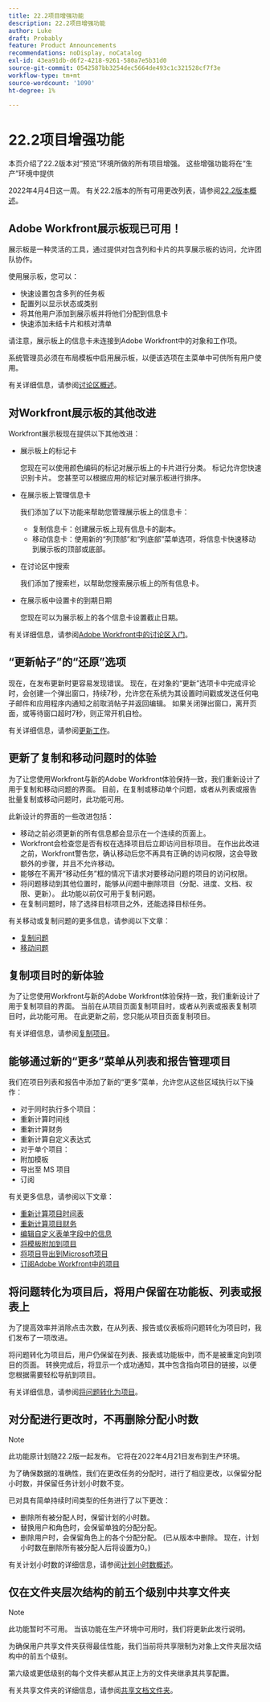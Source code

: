 ```yaml
---
title: 22.2项目增强功能
description: 22.2项目增强功能
author: Luke
draft: Probably
feature: Product Announcements
recommendations: noDisplay, noCatalog
exl-id: 43ea91db-d6f2-4218-9261-580a7e5b31d0
source-git-commit: 0542587bb3254dec5664de493c1c321528cf7f3e
workflow-type: tm+mt
source-wordcount: '1090'
ht-degree: 1%

---
```


# 22.2项目增强功能

本页介绍了22.2版本对“预览”环境所做的所有项目增强。 这些增强功能将在“生产”环境中提供

<!--
<MadCap:conditionalText data-mc-conditions="QuicksilverOrClassic.Draft mode">
in January 2022
</MadCap:conditionalText>
-->

2022年4月4日这一周。 有关22.2版本的所有可用更改列表，请参阅[22.2版本概述](../../../product-announcements/product-releases/22.2-release-activity/22-2-release-overview.md)。

## Adobe Workfront展示板现已可用！

展示板是一种灵活的工具，通过提供对包含列和卡片的共享展示板的访问，允许团队协作。

使用展示板，您可以：

* 快速设置包含多列的任务板
* 配置列以显示状态或类别
* 将其他用户添加到展示板并将他们分配到信息卡
* 快速添加未结卡片和核对清单

请注意，展示板上的信息卡未连接到Adobe Workfront中的对象和工作项。

系统管理员必须在布局模板中启用展示板，以便该选项在主菜单中可供所有用户使用。

有关详细信息，请参阅[讨论区概述](../../../agile/boards-overview.md)。

## 对Workfront展示板的其他改进

Workfront展示板现在提供以下其他改进：

* 展示板上的标记卡

  您现在可以使用颜色编码的标记对展示板上的卡片进行分类。 标记允许您快速识别卡片。 您甚至可以根据应用的标记对展示板进行排序。

* 在展示板上管理信息卡

  我们添加了以下功能来帮助您管理展示板上的信息卡：

   * 复制信息卡：创建展示板上现有信息卡的副本。
   * 移动信息卡：使用新的“列顶部”和“列底部”菜单选项，将信息卡快速移动到展示板的顶部或底部。

* 在讨论区中搜索

  我们添加了搜索栏，以帮助您搜索展示板上的所有信息卡。

* 在展示板中设置卡的到期日期

  您现在可以为展示板上的各个信息卡设置截止日期。

有关详细信息，请参阅[Adobe Workfront中的讨论区入门](../../../agile/get-started-with-boards/get-started-with-boards.md)。

## “更新帖子”的“还原”选项

现在，在发布更新时更容易发现错误。 现在，在对象的“更新”选项卡中完成评论时，会创建一个弹出窗口，持续7秒，允许您在系统为其设置时间戳或发送任何电子邮件和应用程序内通知之前取消帖子并返回编辑。 如果关闭弹出窗口，离开页面，或等待窗口超时7秒，则正常开机自检。

有关详细信息，请参阅[更新工作](../../../workfront-basics/updating-work-items-and-viewing-updates/update-work.md)。

## 更新了复制和移动问题时的体验

为了让您使用Workfront与新的Adobe Workfront体验保持一致，我们重新设计了用于复制和移动问题的界面。 目前，在复制或移动单个问题，或者从列表或报告批量复制或移动问题时，此功能可用。

此新设计的界面的一些改进包括：

* 移动之前必须更新的所有信息都会显示在一个连续的页面上。
* Workfront会检查您是否有权在选择项目后立即访问目标项目。 在作出此改进之前，Workfront警告您，确认移动后您不再具有正确的访问权限，这会导致额外的步骤，并且不允许移动。
* 能够在不离开“移动任务”框的情况下请求对要移动问题的项目的访问权限。
* 将问题移动到其他位置时，能够从问题中删除项目（分配、进度、文档、权限、更新）。 此功能以前仅可用于复制问题。
* 在复制问题时，除了选择目标项目之外，还能选择目标任务。

有关移动或复制问题的更多信息，请参阅以下文章：

* [复制问题](../../../manage-work/issues/manage-issues/copy-issues.md)
* [移动问题](../../../manage-work/issues/manage-issues/move-issues.md)

## 复制项目时的新体验

为了让您使用Workfront与新的Adobe Workfront体验保持一致，我们重新设计了用于复制项目的界面。 当前在从项目页面复制项目时，或者从列表或报表复制项目时，此功能可用。 在此更新之前，您只能从项目页面复制项目。

有关详细信息，请参阅[复制项目](../../../manage-work/projects/manage-projects/copy-project.md)。

## 能够通过新的“更多”菜单从列表和报告管理项目

我们在项目列表和报告中添加了新的“更多”菜单，允许您从这些区域执行以下操作：

* 对于同时执行多个项目：
* 重新计算时间线
* 重新计算财务
* 重新计算自定义表达式
* 对于单个项目：
* 附加模板
* 导出至 MS 项目
* 订阅

有关更多信息，请参阅以下文章：

* [重新计算项目时间表](../../../manage-work/projects/manage-projects/recalculate-project-timeline.md)
* [重新计算项目财务](../../../manage-work/projects/project-finances/recalculate-project-finances.md)
* [编辑自定义表单字段中的信息](../../../workfront-basics/work-with-custom-forms/edit-custom-forms.md)
* [将模板附加到项目](../../../manage-work/projects/create-and-manage-templates/attach-template-to-project.md)
* [将项目导出到Microsoft项目](../../../manage-work/projects/manage-projects/export-project-to-ms-project.md)
* [订阅Adobe Workfront中的项目](../../../workfront-basics/using-notifications/subscribe-to-items-in-workfront.md)

## 将问题转化为项目后，将用户保留在功能板、列表或报表上

为了提高效率并消除点击次数，在从列表、报告或仪表板将问题转化为项目时，我们发布了一项改进。

将问题转化为项目后，用户仍保留在列表、报表或功能板中，而不是被重定向到项目的页面。 转换完成后，将显示一个成功通知，其中包含指向项目的链接，以便您根据需要轻松导航到项目。

有关详细信息，请参阅[将问题转化为项目](../../../manage-work/issues/convert-issues/convert-issue-to-project.md)。

## 对分配进行更改时，不再删除分配小时数

>[!NOTE]
>
>此功能原计划随22.2版一起发布。 它将在2022年4月21日发布到生产环境。

为了确保数据的准确性，我们在更改任务的分配时，进行了相应更改，以保留分配小时数，并保留任务计划小时数不变。

已对具有简单持续时间类型的任务进行了以下更改：

* 删除所有被分配人时，保留计划的小时数。
* 替换用户和角色时，会保留单独的分配分配。
* 删除用户时，会保留角色上的各个分配分配。 (已从版本中删除。 现在，计划小时数在删除所有被分配人后将设置为0。)

有关计划小时数的详细信息，请参阅[计划小时数概述](../../../manage-work/tasks/task-information/planned-hours.md)。

## 仅在文件夹层次结构的前五个级别中共享文件夹

>[!NOTE]
>
>此功能暂时不可用。 当该功能在生产环境中可用时，我们将更新此发行说明。

为确保用户共享文件夹获得最佳性能，我们当前将共享限制为对象上文件夹层次结构中的前五个级别。

第六级或更低级别的每个文件夹都从其正上方的文件夹继承其共享配置。

有关共享文件夹的详细信息，请参阅[共享文档文件夹](../../../workfront-basics/grant-and-request-access-to-objects/share-a-document-folder.md)。

